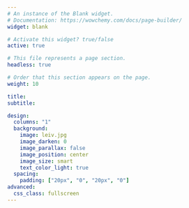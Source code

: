 ```yaml
---
# An instance of the Blank widget.
# Documentation: https://wowchemy.com/docs/page-builder/
widget: blank

# Activate this widget? true/false
active: true

# This file represents a page section.
headless: true

# Order that this section appears on the page.
weight: 10

title:
subtitle:

design:
  columns: "1"
  background:
    image: leiv.jpg
    image_darken: 0
    image_parallax: false
    image_position: center
    image_size: smart
    text_color_light: true
  spacing:
    padding: ["20px", "0", "20px", "0"]
advanced:
  css_class: fullscreen
---
```

